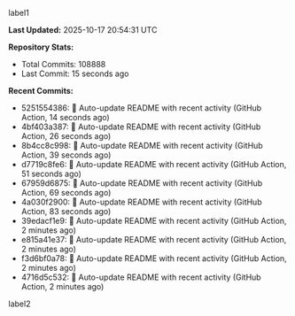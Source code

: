 
label1 
<!-- ACTIVITY_START -->
**Last Updated:** 2025-10-17 20:54:31 UTC

**Repository Stats:**
- Total Commits: 108888
- Last Commit: 15 seconds ago

**Recent Commits:**
- 5251554386: 🤖 Auto-update README with recent activity (GitHub Action, 14 seconds ago)
- 4bf403a387: 🤖 Auto-update README with recent activity (GitHub Action, 26 seconds ago)
- 8b4cc8c998: 🤖 Auto-update README with recent activity (GitHub Action, 39 seconds ago)
- d7719c8fe6: 🤖 Auto-update README with recent activity (GitHub Action, 51 seconds ago)
- 67959d6875: 🤖 Auto-update README with recent activity (GitHub Action, 69 seconds ago)
- 4a030f2900: 🤖 Auto-update README with recent activity (GitHub Action, 83 seconds ago)
- 39edacf1e9: 🤖 Auto-update README with recent activity (GitHub Action, 2 minutes ago)
- e815a41e37: 🤖 Auto-update README with recent activity (GitHub Action, 2 minutes ago)
- f3d6bf0a78: 🤖 Auto-update README with recent activity (GitHub Action, 2 minutes ago)
- 4716d5c532: 🤖 Auto-update README with recent activity (GitHub Action, 2 minutes ago)
<!-- ACTIVITY_END -->

label2
